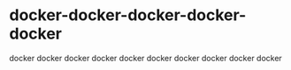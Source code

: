# docker-docker-docker-docker-docker

docker docker docker docker docker docker docker docker docker docker 
